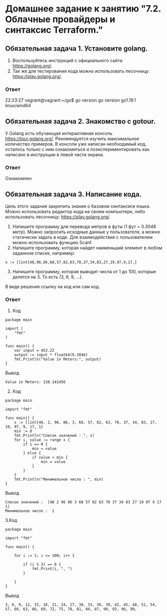 # Домашнее задание к занятию "7.2. Облачные провайдеры и синтаксис Terraform."

## Обязательная задача 1. Установите golang.

1. Воспользуйтесь инструкций с официального сайта: https://golang.org/.
2. Так же для тестирования кода можно использовать песочницу: https://play.golang.org/.

### Ответ
22:23:27 vagrant@vagrant:~/go$ go version
go version go1.19.1 linux/amd64

## Обязательная задача 2. Знакомство с gotour.

У Golang есть обучающая интерактивная консоль https://tour.golang.org/.
Рекомендуется изучить максимальное количество примеров.
В консоли уже написан необходимый код, осталось только с ним ознакомиться
и поэкспериментировать как написано в инструкции в левой части экрана.

### Ответ

Ознакомлен

## Обязательная задача 3. Написание кода.

Цель этого задания закрепить знания о базовом синтаксисе языка.
Можно использовать редактор кода на своем компьютере,
либо использовать песочницу: https://play.golang.org/.

1. Напишите программу для перевода метров в футы (1 фут = 0.3048 метр).
Можно запросить исходные данные у пользователя, а можно статически задать в коде.
Для взаимодействия с пользователем можно использовать функцию Scanf.
2. Напишите программу, которая найдет наименьший элемент в любом заданном списке, например:
```
x := []int{48,96,86,68,57,82,63,70,37,34,83,27,19,97,9,17,}
```
3. Напишите программу, которая выводит числа от 1 до 100, которые делятся на 3.
То есть (3, 6, 9, …).

В виде решения ссылку на код или сам код.

### Ответ
1. Код
```
package main

import (
	"fmt"
)

func main() {
	var input = 453.22
	output := input * float64(0.3048)
	fmt.Println("Value in Meters:", output)
}
```
Вывод
```
Value in Meters: 138.141456
```
2. Код
```text
package main

import "fmt"

func main() {
	x := []int{48, 2, 96, 86, 3, 68, 57, 82, 63, 70, 37, 34, 83, 27, 19, 97, 9, 17, 1}
	min := 0
	fmt.Println("Список значений : ", x)
	for i, value := range x {
		if i == 0 {
			min = value
		} else {
			if value < min {
				min = value
			}
		}
	}
	fmt.Println("Минимальное число : ", min)
}
```
Вывод
```
Список значений :  [48 2 96 86 3 68 57 82 63 70 37 34 83 27 19 97 9 17 1]
Минимальное число :  1
```
3.Код
```
package main

import "fmt"

func main() {

	for i := 1; i <= 100; i++ {

		if (i % 3) == 0 {
			fmt.Print(i, ", ")
		}

	}
}
```
Вывод
```
3, 6, 9, 12, 15, 18, 21, 24, 27, 30, 33, 36, 39, 42, 45, 48, 51, 54, 57, 60, 63, 66, 69, 72, 75, 78, 81, 84, 87, 90, 93, 96, 99, 
```
